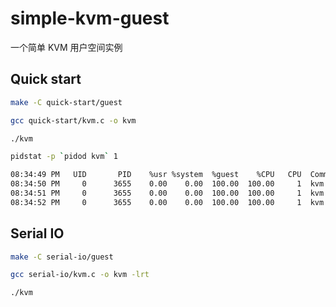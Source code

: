 # simple-kvm-guest

一个简单 KVM 用户空间实例

## Quick start

```sh
make -C quick-start/guest
```

```sh
gcc quick-start/kvm.c -o kvm
```

```sh
./kvm
```

```sh
pidstat -p `pidod kvm` 1
```

```sh
08:34:49 PM   UID       PID    %usr %system  %guest    %CPU   CPU  Command
08:34:50 PM     0      3655    0.00    0.00  100.00  100.00     1  kvm
08:34:51 PM     0      3655    0.00    0.00  100.00  100.00     1  kvm
08:34:52 PM     0      3655    0.00    0.00  100.00  100.00     1  kvm
```

## Serial IO

```sh
make -C serial-io/guest
```

```sh
gcc serial-io/kvm.c -o kvm -lrt
```

```sh
./kvm
```
